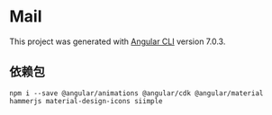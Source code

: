 # Mail

This project was generated with [Angular CLI](https://github.com/angular/angular-cli) version 7.0.3.

## 依赖包

`npm i --save @angular/animations @angular/cdk @angular/material hammerjs material-design-icons siimple`
